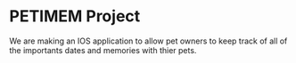
# PETIMEM Project

We are making an IOS application to allow pet owners to keep track of all of the importants dates and memories with thier pets.
